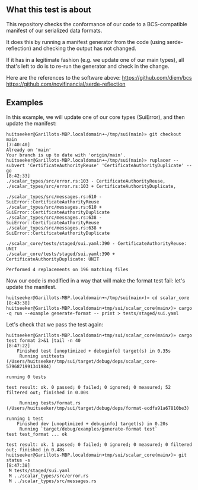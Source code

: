 ## What this test is about 

This repository checks the conformance of our code to a BCS-compatible manifest of our serialized data formats.

It does this by running a manifest generator from the code (using serde-reflection) and checking the output has not changed.

If it has in a legitimate fashion (e.g. we update one of our main types), all that's left to do is to re-run the generator and check in the change.

Here are the references to the software above:
https://github.com/diem/bcs
https://github.com/novifinancial/serde-reflection

## Examples

In this example, we will update one of our core types (SuiError), and then update the manifest:

```
huitseeker@Garillots-MBP.localdomain➜~/tmp/sui(main)» git checkout main                                                                                                                                                                                                                                                                                                                                                                                                               [7:40:40]
Already on 'main'
Your branch is up to date with 'origin/main'.
huitseeker@Garillots-MBP.localdomain➜~/tmp/sui(main)» ruplacer --subvert 'CertificateAuthorityReuse' 'CertificateAuthorityDuplicate' --go                                                                                                                                                                                                                                                                                                                                             [8:42:33]
./scalar_types/src/error.rs:103 - CertificateAuthorityReuse,
./scalar_types/src/error.rs:103 + CertificateAuthorityDuplicate,

./scalar_types/src/messages.rs:610 - SuiError::CertificateAuthorityReuse
./scalar_types/src/messages.rs:610 + SuiError::CertificateAuthorityDuplicate
./scalar_types/src/messages.rs:638 - SuiError::CertificateAuthorityReuse
./scalar_types/src/messages.rs:638 + SuiError::CertificateAuthorityDuplicate

./scalar_core/tests/staged/sui.yaml:390 - CertificateAuthorityReuse: UNIT
./scalar_core/tests/staged/sui.yaml:390 + CertificateAuthorityDuplicate: UNIT

Performed 4 replacements on 196 matching files
```

Now our code is modified in a way that will make the format test fail: let's update the manifest.

```
huitseeker@Garillots-MBP.localdomain➜~/tmp/sui(main✗)» cd scalar_core                                                                                                                                                                                                                                                                                                                                                                                                                    [8:43:38]
huitseeker@Garillots-MBP.localdomain➜tmp/sui/scalar_core(main✗)» cargo -q run --example generate-format -- print > tests/staged/sui.yaml
```


Let's check that we pass the test again:
```
huitseeker@Garillots-MBP.localdomain➜tmp/sui/scalar_core(main✗)» cargo test format 2>&1 |tail -n 40                                                                                                                                                                                                                                                                                                                                                                                      [8:47:22]
    Finished test [unoptimized + debuginfo] target(s) in 0.35s
     Running unittests (/Users/huitseeker/tmp/sui/target/debug/deps/scalar_core-5796871991341984)

running 0 tests

test result: ok. 0 passed; 0 failed; 0 ignored; 0 measured; 52 filtered out; finished in 0.00s

     Running tests/format.rs (/Users/huitseeker/tmp/sui/target/debug/deps/format-ecdfa91a67810be3)

running 1 test
    Finished dev [unoptimized + debuginfo] target(s) in 0.20s
     Running `target/debug/examples/generate-format test`
test test_format ... ok

test result: ok. 1 passed; 0 failed; 0 ignored; 0 measured; 0 filtered out; finished in 0.48s
huitseeker@Garillots-MBP.localdomain➜tmp/sui/scalar_core(main✗)» git status -s                                                                                                                                                                                                                                                                                                                                                                                                           [8:47:38]
 M tests/staged/sui.yaml
 M ../scalar_types/src/error.rs
 M ../scalar_types/src/messages.rs
 ```